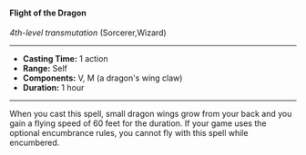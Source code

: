 #### Flight of the Dragon
*4th-level transmutation* (Sorcerer,Wizard)
___
- **Casting Time:** 1 action
- **Range:** Self
- **Components:** V, M (a dragon's wing claw)
- **Duration:** 1 hour
---
When you cast this spell, small dragon wings grow
from your back and you gain a flying speed of 60
feet for the duration.
If your game uses the optional encumbrance
rules, you cannot fly with this spell while
encumbered. 
